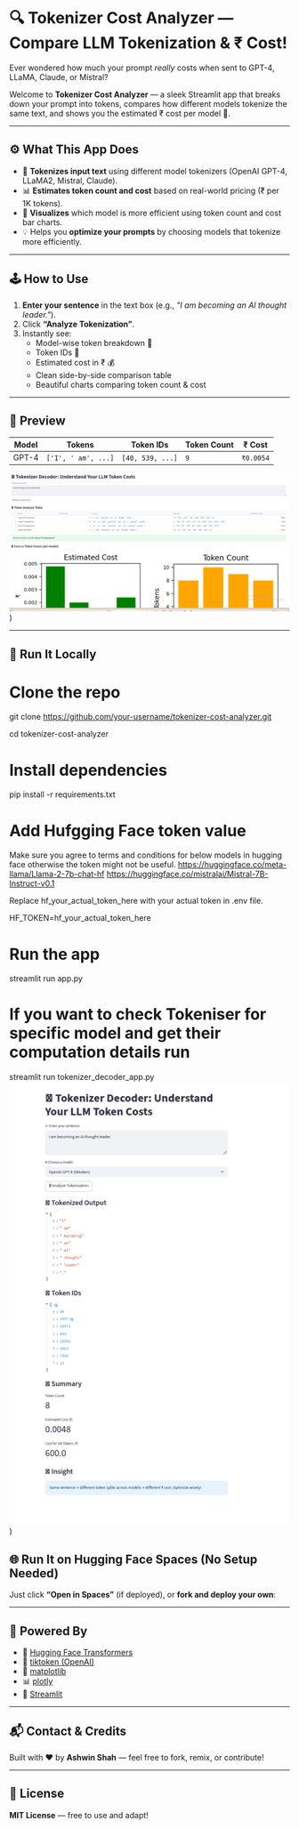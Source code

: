 # 🔍 Tokenizer Cost Analyzer — Compare LLM Tokenization & ₹ Cost!

Ever wondered how much your prompt _really_ costs when sent to GPT-4, LLaMA, Claude, or Mistral?

Welcome to **Tokenizer Cost Analyzer** — a sleek Streamlit app that breaks down your prompt into tokens, compares how different models tokenize the same text, and shows you the estimated ₹ cost per model 💸.

---

## ⚙️ What This App Does

- 🧩 **Tokenizes input text** using different model tokenizers (OpenAI GPT-4, LLaMA2, Mistral, Claude).
- 📊 **Estimates token count and cost** based on real-world pricing (₹ per 1K tokens).
- 🧠 **Visualizes** which model is more efficient using token count and cost bar charts.
- 💡 Helps you **optimize your prompts** by choosing models that tokenize more efficiently.

---

## 🕹️ How to Use

1. **Enter your sentence** in the text box (e.g., _"I am becoming an AI thought leader."_).
2. Click **“Analyze Tokenization”**.
3. Instantly see:
   - Model-wise token breakdown 🧩
   - Token IDs 🔢
   - Estimated cost in ₹ 💰
   - Clean side-by-side comparison table
   - Beautiful charts comparing token count & cost

---

## 📸 Preview

| Model | Tokens              | Token IDs        | Token Count | ₹ Cost    |
| ----- | ------------------- | ---------------- | ----------- | --------- |
| GPT-4 | `['I', ' am', ...]` | `[40, 539, ...]` | `9`         | `₹0.0054` |

![Sample UI](https://github.com/AIExecution/TokenizerCostAnalyzer/blob/CompareLLMTokenizationCost/Image1.png)) <!-- Replace with actual screenshot URL if available -->

---

## 🚀 Run It Locally

# Clone the repo

git clone https://github.com/your-username/tokenizer-cost-analyzer.git

cd tokenizer-cost-analyzer

# Install dependencies

pip install -r requirements.txt

# Add Hufgging Face token value

Make sure you agree to terms and conditions for below models in hugging face otherwise the token might not be useful.
https://huggingface.co/meta-llama/Llama-2-7b-chat-hf
https://huggingface.co/mistralai/Mistral-7B-Instruct-v0.1

Replace hf_your_actual_token_here with your actual token in .env file.

HF_TOKEN=hf_your_actual_token_here

# Run the app

streamlit run app.py

# If you want to check Tokeniser for specific model and get their computation details run

streamlit run tokenizer_decoder_app.py
![Sample UI](https://github.com/AIExecution/TokenizerCostAnalyzer/blob/CompareLLMTokenizationCost/Image2.png)) <!-- Replace with actual screenshot URL if available -->


## 🌐 Run It on Hugging Face Spaces (No Setup Needed)

Just click **“Open in Spaces”** (if deployed), or **fork and deploy your own**:

---

## 🧠 Powered By

- 🤖 [Hugging Face Transformers](https://huggingface.co/docs/transformers/index)
- 🧮 [tiktoken (OpenAI)](https://github.com/openai/tiktoken)
- 🎨 [matplotlib](https://matplotlib.org/)
- 📊 [plotly](https://plotly.com/python/)
- 🧱 [Streamlit](https://streamlit.io)

---

## 📬 Contact & Credits

Built with ❤️ by **Ashwin Shah** — feel free to fork, remix, or contribute!

---

## 📜 License

**MIT License** — free to use and adapt!
